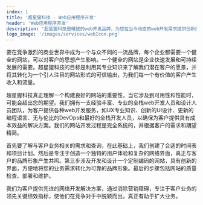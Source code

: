 ```yaml
---
index: 1
title: '超星猩科技 - Web应用程序开发'
header: 'Web应用程序开发'
description: '超星猩科技是精致的web开发品牌，为您在当今动态的web开发需求提供创新的解决方案。'
logo_image: '/images/services/webIcon.png'
---
```


要在竞争激烈的商业世界中成为一个与众不同的一流品牌，每个企业都需要一个健全的网站，可以对客户的思想产生影响。一个健全的网站是企业快速发展和可持续发展的需要。超星猩科技的目标是利用其专业知识来了解我们潜在客户的愿景，并将其转化为一个引人注目的网站形式的可信输出，为我们每一个有价值的客户产生收入和流量。

超星猩科技真正理解一个构建良好的网站的重要性，当它涉及到可用性和性能时，可能会超出您的期望。我们拥有一支经验丰富、专业的全栈web开发人员和设计人员团队，为客户提供各种web开发服务，如UX专业知识、创新的UI设计、更新的编程语言、无与伦比的DevOps和最好的全栈开发人员，以确保为客户提供具有成本效益的解决方案。我们的网站开发过程是完全系统的，并根据客户的需求和期望精简。

首先要了解与客户业务相关的需求和查询，在此基础上，我们创建了合适的时间表和项目计划。然后是专注于创造一个独特的用户体验和复杂的网络界面，真正与客户的品牌形象产生共鸣。第三步涉及开发和设计一个定制编码的网站，具有创新的界面，方便地将您的业务需求转化为可靠的品牌形象。最后的步骤包括网站的质量检查、部署和维护。

我们为客户提供先进的网络开发解决方案，通过消除营销障碍，专注于客户业务的领先关键绩效指标，使他们在竞争对手中脱颖而出，真正有助于扩大业务。

